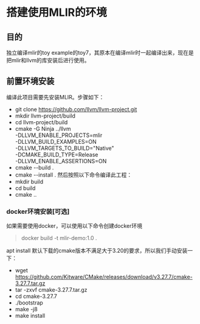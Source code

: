 # 搭建使用MLIR的环境
## 目的
独立编译mlir的toy example的toy7，其原本在编译mlir时一起编译出来，现在是把mlir和llvm的库安装后进行使用。
## 前置环境安装
编译此项目需要先安装MLIR。步骤如下：
* git clone https://github.com/llvm/llvm-project.git
* mkdir llvm-project/build
* cd llvm-project/build
* cmake -G Ninja ../llvm \
   -DLLVM_ENABLE_PROJECTS=mlir \
   -DLLVM_BUILD_EXAMPLES=ON \
   -DLLVM_TARGETS_TO_BUILD="Native" \
   -DCMAKE_BUILD_TYPE=Release \
   -DLLVM_ENABLE_ASSERTIONS=ON
* cmake --build .
* cmake --install .
然后按照以下命令编译此工程：
* mkdir build
* cd build
* cmake ..

### docker环境安装[可选]

如果需要使用docker，可以使用以下命令创建docker环境

> docker build -t mlir-demo:1.0 .

apt install 默认下载的cmake版本不满足大于3.20的要求，所以我们手动安装一下：
* wget https://github.com/Kitware/CMake/releases/download/v3.27.7/cmake-3.27.7.tar.gz
* tar -zxvf cmake-3.27.7.tar.gz
* cd cmake-3.27.7
* ./bootstrap
* make -j8
* make install
